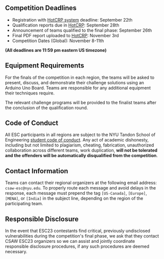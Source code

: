 Competition Deadlines
---------------------

-   Registration with [HotCRP system](https://hotcrp.engineering.nyu.edu/)  deadline: September 22th
-   Qualification reports due in [HotCRP](https://hotcrp.engineering.nyu.edu/):  September 28th
-   Announcement of teams qualified to the final phase: September 26th
-   Final PDF report uploaded to [HotCRP](https://hotcrp.engineering.nyu.edu/): November 3rd
-   Competition Dates (Global): November 8-11th

**(All deadlines are 11:59 pm eastern US timezone)**

Equipment Requirements
----------------------

For the finals of the competition in each region, the teams will be asked to present, discuss, and demonstrate their challenge solutions using an Arduino Uno Board. Teams are responsible for any additional equipment their techniques require.

The relevant challenge programs will be provided to the finalist teams after the conclusion of the qualification round.


Code of Conduct
---------------

All ESC participants in all regions are subject to the NYU Tandon School of Engineering [student code of conduct](http://engineering.nyu.edu/life/student-affairs/code-of-conduct). Any act of academic dishonesty, including but not limited to plagiarism, cheating, fabrication, unauthorized collaboration across different teams, work duplication, **will not be tolerated and the offenders will be automatically disqualified from the competition**.


Contact Information
-------------------

Teams can contact their regional organizers at the following email address: `csaw-esc@nyu.edu`. To properly route each message and avoid delays in the response, each message must prepend the tag `[US-Canada]`, `[Europe]`, `[MENA]`, or `[India]` in the subject line, depending on the region of the participating team.


Responsible Disclosure
----------------------

In the event that ESC23 contestants find critical, previously undisclosed vulnerabilities during the competition's final phase, we ask that they contact CSAW ESC23 organizers so we can assist and jointly coordinate responsible disclosure procedures, if any such procedures are deemed necessary.

